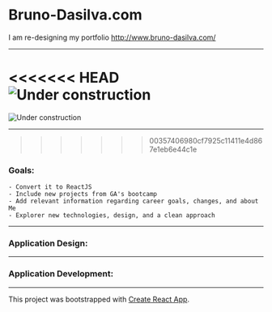 # Bruno-Dasilva.com

I am re-designing my portfolio http://www.bruno-dasilva.com/

---

<<<<<<< HEAD
![Under construction](uc.png)
=======

![Under construction](uc.png)


---
>>>>>>> 00357406980cf7925c11411e4d867e1eb6e44c1e

### Goals:

    - Convert it to ReactJS
    - Include new projects from GA's bootcamp
    - Add relevant information regarding career goals, changes, and about Me
    - Explorer new technologies, design, and a clean approach

---

### Application Design:

---

### Application Development:

---

This project was bootstrapped with [Create React App](https://github.com/facebook/create-react-app).
